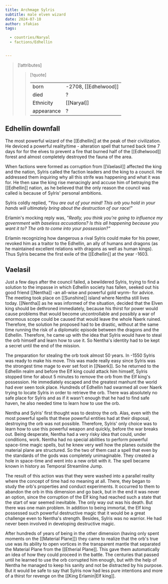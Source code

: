 ```yaml
---
title: Archmage Sylris
subtitle: male elven wizard
date: 2024-07-10
author: sfakias
tags:

  - countries/Naryal
  - factions/Edhellin


---
```

> [!attributes]
> 
> > [!quote]
> >
> > | | |
> > | --- | --- |
> > | born | -2708, [[Edhelwood]] |
> > | died | ? |
> > | Ethnicity | [[Naryal]] |
> > | appearance | ? |

## Edhellin downfall

The most powerful wizard of the [[Edhellin]] at the peak of their civilization. He deviced a powerful reality/time - alteration spell that turned back time 7 days for for the elves to prevent a fire that burned half of the [[Edhelwood]] forest and almost completely destroyed the fauna of the area.

When factions were formed as corruption from [[Vaelasil]] affected the king and the nation, Sylris called the faction leaders and the king to a council. He addressed them inquiring why all this strife was happening and what it was for. He then saw the king rise menacingly and accuse him of betraying the [[Edhellin]] nation, as he believed that the only reason the council was called is because of Sylris' personal ambitions.

Sylris coldly replied, _"You are out of your mind! This orb you hold in your hands will ultimately bring about the destruction of our race!"_

Erlamin's mocking reply was, _"Really, you think you're going to influence my government with baseless accusations? Is this all happening because you want it to? The orb to come into your possession?"_

Erlamin recognizing how dangerous a rival Sylris could make for his power, revoked him as a traitor to the Edhellin, an ally of humans and dragons (as he maintained excellent relations with dragons as well as human kings). Thus Sylris became the first exile of the [[Edhellin]] at the year -1603.

## Vaelasil

Just a few days after the council failed, a bewildered Sylris, trying to find a solution to the impasse in which Edhellin society has fallen, seeked out his good friend [[Nentha]] -an all-wise and powerful gold wyrm- for advice. The meeting took place on [[Sunshine]] island where Nentha still lives today. [[Nentha]] as he was informed of the situation, decided that the Elven king should be dethroned immediately, because his thirst for power would cause problems that would become uncontrollable and possibly a war of enormous scope could be caused that would leave the whole Naerk ruined. Therefore, the solution he proposed had to be drastic, without at the same time running the risk of a diplomatic episode between the dragons and the Edhellin. Therefore, he came up with the idea that Sylris would have to steal the orb himself and learn how to use it. So Nentha's identity had to be kept a secret until the end of the mission.

The preparation for stealing the orb took almost 50 years. In -1550 Sylris was ready to make his move. This was made really easy since Sylris was the strongest time mage to ever set foot in [[Naerk]]. So he returned to the Edhellin realm and before the Elf king could attack him himself, Sylris stopped time for about 5 minutes to remove the orb from the Elf king's possession. He immediately escaped and the greatest manhunt the world had ever seen took place. Hundreds of Edhellin had swarmed all over Naerk trying to locate Sylris in order to retrieve the orb. There was absolutely no safe place for Sylris and as if it wasn't enough that he had to find safe haven, he also needed time to learn how to use the orb.

Nentha and Sylris' first thought was to destroy the orb. Alas, even with the most powerful spells that these powerful entities had at their disposal, destroying the orb was not possible. Therefore, Sylris' only choice was to learn how to use this powerful weapon and quickly, before the war breaks out. Being desperate, Nentha had a very risky idea that could, under conditions, work. Nentha had no special abilities to perform powerful space-time magic spells, but he knew very well how the planes outside the material plane are structured. So the two of them cast a spell that even by the standards of the gods was completely unimaginable. They created a hole in space-time and went into a new orbit with it. The spell became known in history as Temporal Streamline Jump.

The result of this action was that they were washed into a parallel reality where the concept of time had no meaning at all. There, they began to study the orb's properties and conduct experiments. It occurred to them to abandon the orb in this dimension and go back, but in the end it was never an option, since the corruption of the Elf king had reached such a state that the start of war seemed inevitable. The only way out was his death. But there was one main problem. In addition to being immortal, the Elf king possessed such powerful destructive magic that it would be a great challenge even to Nentha's strength. Besides, Sylris was no warrior. He had never been involved in developing destructive magic.

After hundreds of years of being in the other dimension (having only spent moments on the [[Material Plane]]) they came to realize that the orb's true use was its ability to open vortices in the transparent mantle that separated the Material Plane from the [[Etherial Plane]]. This gave them automatically an idea of ​​how they could proceed in the battle. The centuries that passed until he learned to use the orb corrupted him enough, but with the help of Nentha he managed to keep his sanity and not be distracted by his purpose. But it would be safe to say that Sylris now had less pure intentions and more of a thirst for revenge on the [[King Erlamin|Elf king]].